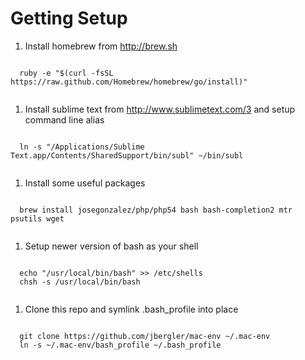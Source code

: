 # Getting Setup

  1. Install homebrew from http://brew.sh

  <code>
  ruby -e "$(curl -fsSL https://raw.github.com/Homebrew/homebrew/go/install)"
  </code>

  1. Install sublime text from http://www.sublimetext.com/3 and setup command line alias

  <code>
  ln -s "/Applications/Sublime Text.app/Contents/SharedSupport/bin/subl" ~/bin/subl
  </code>

  1. Install some useful packages

  <code>
  brew install josegonzalez/php/php54 bash bash-completion2 mtr psutils wget
  </code>

  1. Setup newer version of bash as your shell

  <code>
  echo "/usr/local/bin/bash" >> /etc/shells
  chsh -s /usr/local/bin/bash
  </code>

  1. Clone this repo and symlink .bash_profile into place

  <code>
  git clone https://github.com/jbergler/mac-env ~/.mac-env
  ln -s ~/.mac-env/bash_profile ~/.bash_profile
  </code>